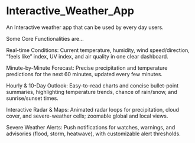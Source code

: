 # Interactive_Weather_App
An Interactive weather app that can be used by every day users.

Some Core Functionalities are...

Real-time Conditions: Current temperature, humidity, wind speed/direction, “feels like” index, UV index, and air quality in one clear dashboard.

Minute-by-Minute Forecast: Precise precipitation and temperature predictions for the next 60 minutes, updated every few minutes.

Hourly & 10-Day Outlook: Easy-to-read charts and concise bullet-point summaries, highlighting temperature trends, chance of rain/snow, and sunrise/sunset times.

Interactive Radar & Maps: Animated radar loops for precipitation, cloud cover, and severe-weather cells; zoomable global and local views.

Severe Weather Alerts: Push notifications for watches, warnings, and advisories (flood, storm, heatwave), with customizable alert thresholds.
